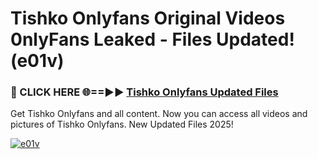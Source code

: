 # Tishko Onlyfans Original Videos 0nlyFans Leaked - Files Updated! (e01v)

<h3>🔴 CLICK HERE 🌐==►► <a href="https://tinyurl.com/ehrbuxhb" rel="nofollow">Tishko Onlyfans Updated Files</a></h3>

Get Tishko Onlyfans and all content. Now you can access all videos and pictures of Tishko Onlyfans. New Updated Files 2025!

[![e01v](https://i.imgur.com/lVYEuWS.gif)](https://tinyurl.com/ehrbuxhb)

